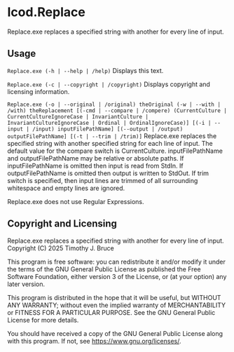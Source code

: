 # Icod.Replace
Replace.exe replaces a specified string with another for every line of input.

## Usage
`Replace.exe (-h | --help | /help)`
Displays this text.

`Replace.exe (-c | --copyright | /copyright)`
Displays copyright and licensing information.

`Replace.exe (-o | --original | /original) theOriginal (-w | --with | /with) theReplacement [(-cmd | --compare | /compere) (CurrentCulture | CurrentCultureIgnoreCase | InvariantCulture | InvariantCultureIgnoreCase | Ordinal | OrdinalIgnoreCase)] [(-i | --input | /input) inputFilePathName] [(--output | /output) outputFilePathName] [(-t | --trim | /trim)]`
Replace.exe replaces the specified string with another specified string for each line of input.
The default value for the compare switch is CurrentCulture.
inputFilePathName and outputFilePathName may be relative or absolute paths.
If inputFilePathName is omitted then input is read from StdIn.
If outputFilePathName is omitted then output is written to StdOut.
If trim switch is specified, then input lines are trimmed of all surrounding whitespace and empty lines are ignored.

Replace.exe does not use Regular Expressions.

## Copyright and Licensing
Replace.exe replaces a specified string with another for every line of input.
Copyright (C) 2025 Timothy J. Bruce

This program is free software: you can redistribute it and/or modify
it under the terms of the GNU General Public License as published 
the Free Software Foundation, either version 3 of the License, or
(at your option) any later version.

This program is distributed in the hope that it will be useful,
but WITHOUT ANY WARRANTY; without even the implied warranty of
MERCHANTABILITY or FITNESS FOR A PARTICULAR PURPOSE.  See the
GNU General Public License for more details.

You should have received a copy of the GNU General Public License
along with this program.  If not, see <https://www.gnu.org/licenses/>.

